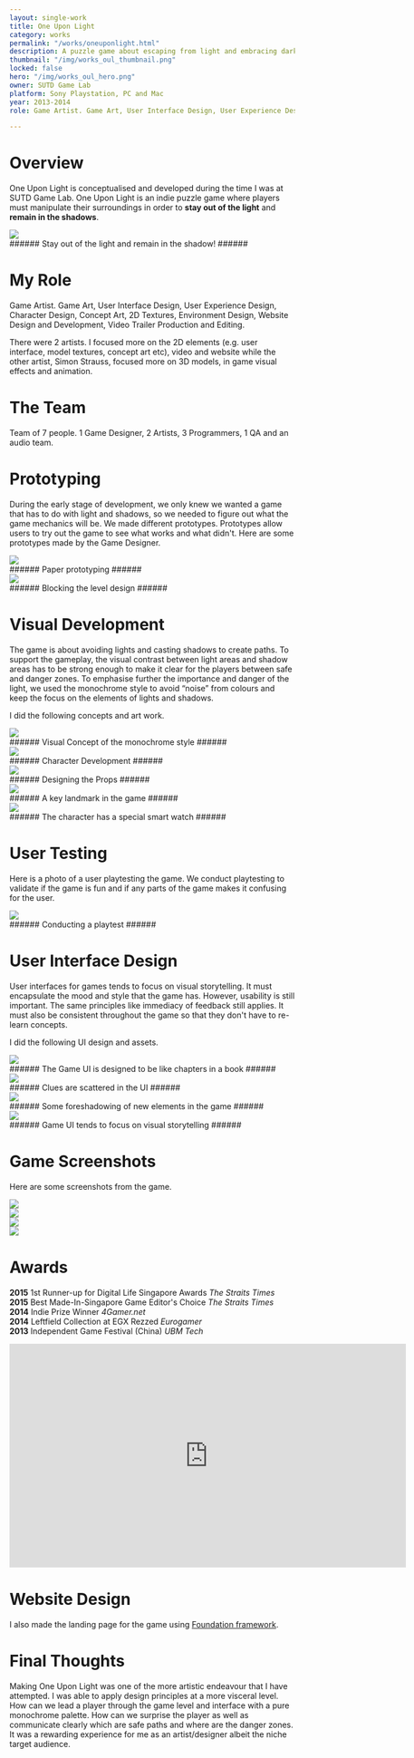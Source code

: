 ```yaml
---
layout: single-work
title: One Upon Light
category: works
permalink: "/works/oneuponlight.html"
description: A puzzle game about escaping from light and embracing darkness.
thumbnail: "/img/works_oul_thumbnail.png"
locked: false
hero: "/img/works_oul_hero.png"
owner: SUTD Game Lab
platform: Sony Playstation, PC and Mac
year: 2013-2014
role: Game Artist. Game Art, User Interface Design, User Experience Design, Character Design, Concept Art, 2D Textures, Environment Design, Website Design and Development, Video Trailer Production and Editing

---
```


# Overview #
One Upon Light is conceptualised and developed during the time I was at SUTD Game Lab. One Upon Light is an indie puzzle game where players must manipulate their surroundings in order to **stay out of the light** and **remain in the shadows**.

<div><img class="inner" src="/img/oul_gamemechanic.gif"></div>  
###### Stay out of the light and remain in the shadow! ######

# My Role #
Game Artist. Game Art, User Interface Design, User Experience Design, Character Design, Concept Art, 2D Textures, Environment Design, Website Design and Development, Video Trailer Production and Editing.

There were 2 artists. I focused more on the 2D elements (e.g. user interface, model textures, concept art etc), video and website while the other artist, Simon Strauss, focused more on 3D models, in game visual effects and animation.

# The Team #
Team of 7 people. 1 Game Designer, 2 Artists, 3 Programmers, 1 QA and an audio team.

# Prototyping #
During the early stage of development, we only knew we wanted a game that has to do with light and shadows, so  we needed to figure out what the game mechanics will be. We made different prototypes. Prototypes allow users to try out the game to see what works and what didn't. Here are some prototypes made by the Game Designer.
<div><img class="inner" src="/img/oul_01_Prototype_GameMechanic.jpg"></div>
###### Paper prototyping ######
<div><img class="inner" src="/img/oul_02_LevelBlocking.jpg"></div>
###### Blocking the level design ######

# Visual Development #
The game is about avoiding lights and casting shadows to create paths. To support the gameplay, the visual contrast between light areas and shadow areas has to be strong enough to make it clear for the players between safe and danger zones. To emphasise further the importance and danger of the light, we used the monochrome style to avoid “noise” from colours and keep the focus on the elements of lights and shadows.

I did the following concepts and art work.

<div><img class="inner" src="/img/oul_01_VisualTone.jpg"></div>
###### Visual Concept of the monochrome style ######
<div><img class="inner" src="/img/oul_02_CharacterBehaviour.jpg"></div>
###### Character Development ######
<div><img class="inner" src="/img/oul_03_EnvironmentProp.jpg"></div>
###### Designing the Props ######
<div><img class="inner" src="/img/oul_04_EnvironmentBlueprint.jpg"></div>
###### A key landmark in the game ######
<div><img class="inner" src="/img/oul_05_DeviceManual.jpg"></div>
###### The character has a special smart watch ######

# User Testing #
Here is a photo of a user playtesting the game. We conduct playtesting to validate if the game is fun and if any parts of the game makes it confusing for the user.
<div><img class="inner" src="/img/oul_06_casualconnecttesting.jpg"></div>
###### Conducting a playtest ######

# User Interface Design #
User interfaces for games tends to focus on visual storytelling. It must encapsulate the mood and style that the game has. However, usability is still important. The same principles like immediacy of feedback still applies. It must also be consistent throughout the game so that they don't have to re-learn concepts.

I did the following UI design and assets.

<div><img class="inner" src="/img/oul_03_Final_MenuUI_MenuUI_Levels.png"></div>
###### The Game UI is designed to be like chapters in a book ######
<div><img class="inner" src="/img/oul_03_Final_MenuUI_Journal_02.png"></div>
###### Clues are scattered in the UI ######
<div><img class="inner" src="/img/oul_03_Final_MenuUI_Journal_07.png"></div>
###### Some foreshadowing of new elements in the game ######
<div><img class="inner" src="/img/oul_03_Final_MenuUI_Journal_17_SciencePapers.png"></div>
###### Game UI tends to focus on visual storytelling ######

# Game Screenshots #
Here are some screenshots from the game.
<div><img class="inner" src="/img/oul_03_Final_GameScreenshot01.png"></div>
<div><img class="inner" src="/img/oul_03_Final_GameScreenshot02.png"></div>
<div><img class="inner" src="/img/oul_03_Final_GameScreenshot03.png"></div>
<div><img class="inner" src="/img/oul_03_Final_GameScreenshot04.png"></div>

# Awards #
  **2015**  1st Runner-up for Digital Life Singapore Awards  *The Straits Times*
  <br/>
  **2015**  Best Made-In-Singapore Game Editor's Choice  *The Straits Times*
<br/>
  **2014**  Indie Prize Winner  *4Gamer.net*
<br/>
  **2014**  Leftfield Collection at EGX Rezzed  *Eurogamer*
<br/>
  **2013**  Independent Game Festival (China)  *UBM Tech*

<div class="container">
<iframe width="700" height="395" src="https://www.youtube.com/embed/ZchVJG9cN7U" frameborder="0" allow="autoplay; encrypted-media" allowfullscreen></iframe></div>

# Website Design #
I also made the landing page for the game using <a href="https://foundation.zurb.com/">Foundation framework</a>.

# Final Thoughts #
Making One Upon Light was one of the more artistic endeavour that I have attempted. I was able to apply design principles at a more visceral level. How can we lead a player through the game level and interface with a pure monochrome palette. How can we surprise the player as well as communicate clearly which are safe paths and where are the danger zones. It was a rewarding experience for me as an artist/designer albeit the niche target audience.
